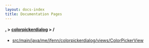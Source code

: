 ```yaml
---
layout: docs-index
title: Documentation Pages
---
```

#### [.](./../index) > [colorpickerdialog](./index) > **/**

- [src/main/java/me/jfenn/colorpickerdialog/views/ColorPickerView](src/main/java/me/jfenn/colorpickerdialog/views/ColorPickerView)
